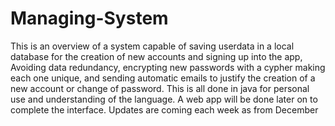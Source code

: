 # Managing-System
This is an overview of a system capable of saving userdata in a local database for the creation of new accounts and signing up into the app,
Avoiding data redundancy, encrypting new passwords with a cypher making each one unique, and sending automatic emails to justify the creation of a new account or change of password.
This is all done in java for personal use and understanding of the language. 
A web app will be done later on to complete the interface.
Updates are coming each week as from December
